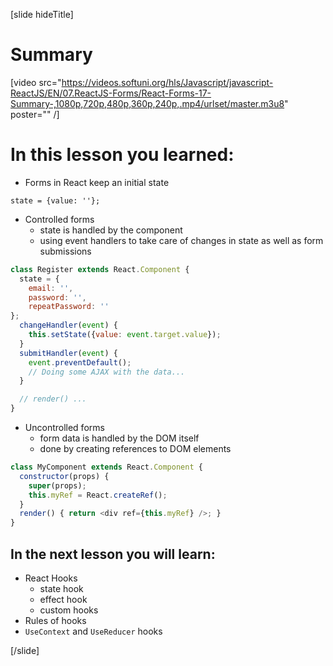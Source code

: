 [slide hideTitle]
# Summary

[video src="https://videos.softuni.org/hls/Javascript/javascript-ReactJS/EN/07.ReactJS-Forms/React-Forms-17-Summary-,1080p,720p,480p,360p,240p,.mp4/urlset/master.m3u8" poster="" /]

# In this lesson you learned:

- Forms in React keep an initial state

`state = {value: ''};`

- Controlled forms
  * state is handled by the component
  * using event handlers to take care of changes in state as well as form submissions


```js
class Register extends React.Component {
  state = {
    email: '',
    password: '',
    repeatPassword: ''
};
  changeHandler(event) {
    this.setState({value: event.target.value});
  }
  submitHandler(event) {
    event.preventDefault();
    // Doing some AJAX with the data...
  }

  // render() ...
}

```

- Uncontrolled forms
  * form data is handled by the DOM itself
  * done by creating references to DOM elements


```js
class MyComponent extends React.Component {
  constructor(props) {
    super(props);
    this.myRef = React.createRef();
  }
  render() { return <div ref={this.myRef} />; }
}

```

## In the next lesson you will learn:

- React Hooks
  * state hook
  * effect hook
  * custom hooks
- Rules of hooks
- `UseContext` and `UseReducer` hooks

[/slide]
